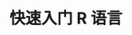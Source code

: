 <!--
 * @Author: shgopher shgopher@gmail.com
 * @Date: 2024-08-18 11:43:31
 * @LastEditors: shgopher shgopher@gmail.com
 * @LastEditTime: 2024-08-18 11:43:41
 * @FilePath: /RFamily/helloR.md
 * @Description: 
 * 
 * Copyright (c) 2024 by shgopher, All Rights Reserved. 
-->
# 快速入门 R 语言